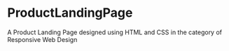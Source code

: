 # ProductLandingPage
A Product Landing Page designed using HTML and CSS in the category of Responsive Web Design
